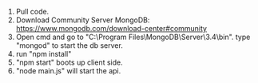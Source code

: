 1) Pull code.
2) Download Community Server MongoDB:  https://www.mongodb.com/download-center#community
3) Open cmd and go to "C:\Program Files\MongoDB\Server\3.4\bin".  type "mongod" to start the db server.
4) run "npm install"
5) "npm start" boots up client side.
6) "node main.js" will start the api.
